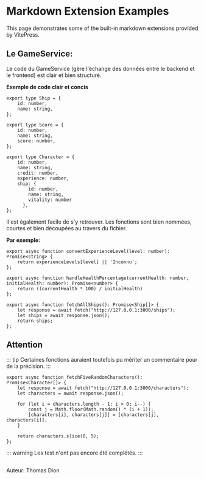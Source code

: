 # Markdown Extension Examples

This page demonstrates some of the built-in markdown extensions provided by VitePress.

## Le GameService:

Le code du GameService (gère l'échange des données entre le backend et le frontend) est
clair et bien structuré.

**Exemple de code clair et concis**

```js{4}
export type Ship = {
    id: number,
    name: string,
};

export type Score = {
    id: number,
    name: string,
    score: number,
};

export type Character = {
    id: number,
    name: string,
    credit: number,
    experience: number,
    ship: {
        id: number,
        name: string,
        vitality: number
      },
};
```

Il est également facile de s'y retrouver. Les fonctions sont bien nommées, courtes et bien découpées au travers du fichier.

**Par exemple:**

```js{4}
export async function convertExperienceLevel(level: number): Promise<string> {
    return experienceLevels[level] || 'Inconnu';
};

export async function handleHealthPercentage(currentHealth: number, initialHealth: number): Promise<number> {
    return ((currentHealth * 100) / initialHealth)
};

export async function fetchAllShips(): Promise<Ship[]> {
    let response = await fetch("http://127.0.0.1:3000/ships");
    let ships = await response.json();
    return ships;
};
```

## Attention
::: tip
Certaines fonctions auraient toutefois pu mériter un commentaire pour de la précision.
:::
```js{4}
export async function fetchFiveRandomCharacters(): Promise<Character[]> {
    let response = await fetch("http://127.0.0.1:3000/characters");
    let characters = await response.json();
    
    for (let i = characters.length - 1; i > 0; i--) {
        const j = Math.floor(Math.random() * (i + 1));
        [characters[i], characters[j]] = [characters[j], characters[i]];
    }

    return characters.slice(0, 5);
};
```
::: warning
Les test n'ont pas encore été complétés.
:::

##
Auteur: Thomas Dion
